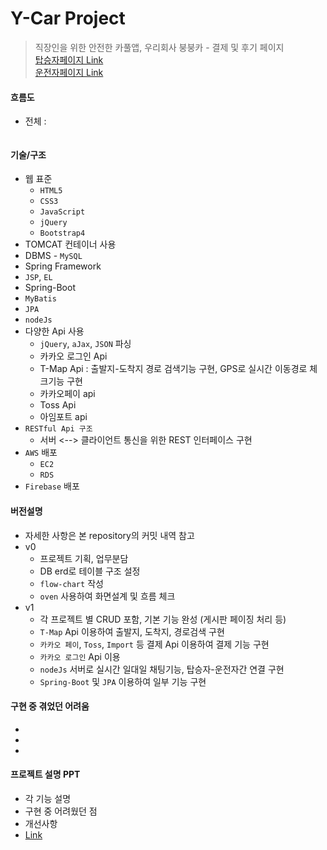 # Y-Car Project
> 직장인을 위한 안전한 카풀앱, 우리회사 붕붕카 - 결제 및 후기 페이지 <br>
> [탑승자페이지 Link](http://13.125.252.85:8080/passenger/)<br>
> [운전자페이지 Link](http://13.125.252.85:8080/driver/)

#### 흐름도
* 전체 : 
<img src="">

#### 기술/구조
* 웹 표준 
    * `HTML5`
    * `CSS3`
    * `JavaScript`
    * `jQuery`
    * `Bootstrap4`
* TOMCAT 컨테이너 사용
* DBMS - `MySQL`
* Spring Framework
* `JSP`, `EL`
* Spring-Boot
* `MyBatis`
* `JPA`
* `nodeJs` 
* 다양한 Api 사용 
    * `jQuery`, `aJax`, `JSON` 파싱
    * 카카오 로그인 Api 
    * T-Map Api : 출발지-도착지 경로 검색기능 구현, GPS로 실시간 이동경로 체크기능 구현 
    * 카카오페이 api 
    * Toss Api 
    * 아임포트 api 
* `RESTful Api 구조`  
    * 서버 <--> 클라이언트 통신을 위한 REST 인터페이스 구현
* `AWS` 배포
    * `EC2`
    * `RDS`
* `Firebase` 배포 
 

#### 버전설명
* 자세한 사항은 본 repository의 커밋 내역 참고
* v0
   * 프로젝트 기획, 업무분담
   * DB erd로 테이블 구조 설정
   * `flow-chart` 작성
   * `oven` 사용하여 화면설계 및 흐름 체크 
* v1
   * 각 프로젝트 별 CRUD 포함, 기본 기능 완성 (게시판 페이징 처리 등)
   * `T-Map` Api 이용하여 출발지, 도착지, 경로검색 구현
   * `카카오 페이`, `Toss`, `Import` 등 결제 Api 이용하여 결제 기능 구현 
   * `카카오 로그인` Api 이용 
   * `nodeJs` 서버로 실시간 일대일 채팅기능, 탑승자-운전자간 연결 구현 
   * `Spring-Boot` 및 `JPA` 이용하여 일부 기능 구현
   
#### 구현 중 겪었던 어려움 
* 
* 
* 

#### 프로젝트 설명 PPT 
* 각 기능 설명 
* 구현 중 어려웠던 점 
* 개선사항 
* [Link](https://docs.google.com/presentation/d/1_1OVTik6grzxKbo3_WMnwzl9_Jl6KYHD/edit?dls=true)
